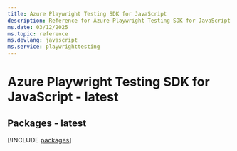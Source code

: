 ```yaml
---
title: Azure Playwright Testing SDK for JavaScript
description: Reference for Azure Playwright Testing SDK for JavaScript
ms.date: 03/12/2025
ms.topic: reference
ms.devlang: javascript
ms.service: playwrighttesting
---
```

# Azure Playwright Testing SDK for JavaScript - latest
## Packages - latest
[!INCLUDE [packages](playwright-testing-index.md)]